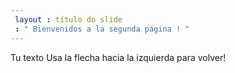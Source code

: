 ```yaml
---
 layout : título do slide
 : " Bienvenidos a la segunda página ! "
---
```

Tu texto 
Usa la flecha hacia la izquierda para volver!
